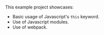 This example project showcases:

- Basic usage of Javascript's `this` keyword.
- Use of Javascript modules.
- Use of webpack.
